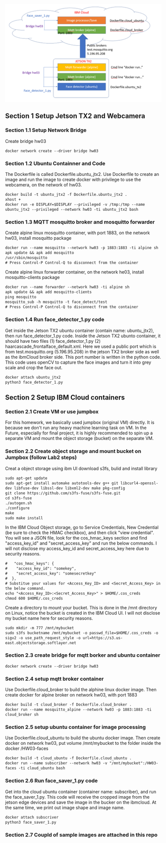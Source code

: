 ![HW03 Overall architecture design](https://github.com/sunh0003/W251_MichelleSun/blob/master/HW03/hw03%20architecture.png)
## Section 1 Setup Jetson TX2 and Webcamera
### Section 1.1 Setup Network Bridge
Create bridge hw03
```
docker network create --driver bridge hw03
```
### Section 1.2 Ubuntu Containner and Code
The Dockerfile is called Dockerfile.ubuntu_jtx2. Use Dockerfile to create an image and run the image to create docker with privilege to use the webcamera, on the network of hw03.
```
docker build -t ubuntu_jtx2 -f Dockerfile.ubuntu_jtx2 .
xhost +
docker run -e DISPLAY=$DISPLAY --privileged -v /tmp:/tmp --name ubuntu_jtx2 --privileged --network hw03 -ti ubuntu_jtx2 bash
```
### Section 1.3 MQTT mosquitto broker and mosquitto forwarder

Create alpine linux mosquitto container, with port 1883, on the network hw03, install mosquitto package
```
docker run --name mosquitto --network hw03 -p 1883:1883 -ti alpine sh
apk update && apk add mosquitto
/usr/sbin/mosquitto
# Press Control-P Control-Q to disconnect from the container
```
Create alpine linux forwarder container, on the network he03, install mosquitto-clients package
```
docker run --name forwarder --network hw03 -ti alpine sh
apk update && apk add mosquitto-clients
ping mosquitto
mosquitto_sub -h mosquitto -t face_detect/test
# Press Control-P Control-Q to disconnect from the container
```
### Section 1.4 Run face_detector_1.py code
Get inside the Jetson TX2 ubuntu container (contain name: ubuntu_jtx2), then run face_detector_1.py code.
Inside the Jetson TX2 ubunto container, it should have two files (1) face_detector_1.py (2) haarcascade_frontalface_default.xml. Here we used a public port which is from test.mosquitto.org (5.196.95.208) in the jetson TX2 broker side as well as the ibmCloud broker side. This port number is written in the python code. This code uses openCV to capture the face images and turn it into grey scale and crop the face out. 
```
docker attach ubuntu_jtx2
python3 face_detector_1.py
```
## Section 2 Setup IBM Cloud containers 
### Section 2.1 Create VM or use jumpbox
For this homework, we basically used jumpbox (original VM) directly. It is because we don't run any heavy machine learning task on VM. In the Future, especially for final project, it is highly recommended to spin up a separate VM and mount the object storage (bucket) on the separate VM. 
### Section 2.2 Create object storage and mount bucket on Jumpbox (follow Lab2 steps)
Creat a object storage using ibm UI
download s3fs, bulid and install library
```
sudo apt-get update
sudo apt-get install automake autotools-dev g++ git libcurl4-openssl-dev libfuse-dev libssl-dev libxml2-dev make pkg-config
git clone https://github.com/s3fs-fuse/s3fs-fuse.git
cd s3fs-fuse
./autogen.sh
./configure
make
sudo make install
```
In the IBM Cloud Object storage, go to Service Credentials, New Credential (be sure to check the HMAC checkbox), and then click "view credential". You will see a JSON file, look for the cos_hmac_keys section and find "access_key_id" and "secret_access_key" and run the below commands. I will not disclose my access_key_id and secret_access_key here due to security reasons. 
```
#   "cos_hmac_keys": {
#    "access_key_id": "somekey",
#    "secret_access_key": "somesecretkey"
#  },
# Substitue your values for <Access_Key_ID> and <Secret_Access_Key> in the below command.
echo "<Access_Key_ID>:<Secret_Access_Key>" > $HOME/.cos_creds
chmod 600 $HOME/.cos_creds
```
Create a directory to mount your bucket. This is done in the /mnt directory on Linux, notice the bucket is created in the IBM Cloud UI. 
I will not disclose my bucket name here for security reasons. 
```
sudo mkdir -m 777 /mnt/mybucket
sudo s3fs bucketname /mnt/mybucket -o passwd_file=$HOME/.cos_creds -o sigv2 -o use_path_request_style -o url=https://s3.us-east.objectstorage.softlayer.net
```

### Section 2.3 create bridge for mqtt borker and ubuntu container
```
docker network create --driver bridge hw03
```
### Section 2.4 setup mqtt broker container
Use Dockerfile.cloud_broker to build the alphine linux docker image. Then create docker for alpine broker on network hw03, with port 1883
```
docker build -t cloud_broker -f Dockerfile.cloud_broker .
docker run --name mosquitto_alpine --network hw03 -p 1883:1883 -ti cloud_broker sh 
```
### Section 2.5 setup ubuntu container for image processing
Use Dockerfile.cloud_ubuntu to build the ubuntu docker image. Then create docker on network hw03, put volume /mnt/mybucket to the folder inside the docker /HW03-faces
```
docker build -t cloud_ubuntu -f Dockerfile.cloud_ubuntu .
docker run --name subscriber --network hw03 -v "/mnt/mybucket":/HW03-faces -ti cloud_ubuntu bash
```
 
### Section 2.6 Run face_saver_1.py code
Get into the cloud ubuntu container (container name: subscriber), and run the face_saver_1.py. This code will receive the cropped image from the jetson edge devices and save the image in the bucker on the ibmcloud. At the same time, we print out image shape and image name. 
```
docker attach subscriver
python3 face_saver_1.py
```

### Section 2.7 Coupld of sample images are attached in this repo
